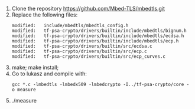 1. Clone the repository https://github.com/Mbed-TLS/mbedtls.git
2. Replace the following files:
	```
	modified:   include/mbedtls/mbedtls_config.h
	modified:   tf-psa-crypto/drivers/builtin/include/mbedtls/bignum.h
	modified:   tf-psa-crypto/drivers/builtin/include/mbedtls/ecdsa.h
	modified:   tf-psa-crypto/drivers/builtin/include/mbedtls/ecp.h
	modified:   tf-psa-crypto/drivers/builtin/src/ecdsa.c
	modified:   tf-psa-crypto/drivers/builtin/src/ecp.c
	modified:   tf-psa-crypto/drivers/builtin/src/ecp_curves.c
	```
3. make; make install;
4. Go to lukasz and compile with:
	```
	gcc *.c -lmbedtls -lmbedx509 -lmbedcrypto -I../tf-psa-crypto/core -o measure
	```
5. ./measure


